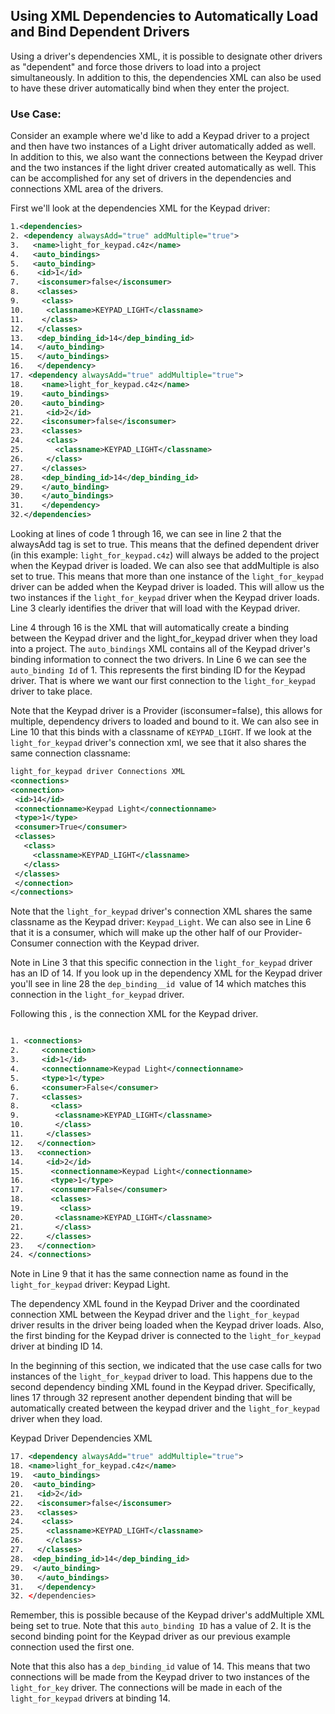 ## Using XML Dependencies to Automatically Load and Bind Dependent Drivers

Using a driver's dependencies XML, it is possible to designate other drivers as "dependent" and force those drivers to load into a project simultaneously. In addition to this, the dependencies XML can also be used to have these driver automatically bind when they enter the project.

### Use Case:

Consider an example where we'd like to add a Keypad driver to a project and then have two instances of a Light driver automatically added as well. In addition to this, we also want the connections between the Keypad driver and the two instances if the light driver created automatically as well. This can be accomplished for any set of drivers in the dependencies and connections XML area of the drivers.

First we'll look at the dependencies XML for the Keypad driver:


```xml
1.<dependencies>
2. <dependency alwaysAdd="true" addMultiple="true">
3.   <name>light_for_keypad.c4z</name>
4.   <auto_bindings>
5.   <auto_binding>
6.    <id>1</id>
7.    <isconsumer>false</isconsumer>
8.    <classes>
9.     <class>
10.     <classname>KEYPAD_LIGHT</classname>
11.    </class>
12.   </classes>
13.   <dep_binding_id>14</dep_binding_id>
14.   </auto_binding>
15.   </auto_bindings>
16.   </dependency>
17. <dependency alwaysAdd="true" addMultiple="true">
18.    <name>light_for_keypad.c4z</name>
19.    <auto_bindings>
20.    <auto_binding>
21.     <id>2</id>
22.    <isconsumer>false</isconsumer>
23.    <classes>
24.     <class>
25.       <classname>KEYPAD_LIGHT</classname>
26.     </class>
27.    </classes>
28.    <dep_binding_id>14</dep_binding_id>
29.    </auto_binding>
30.    </auto_bindings>
31.    </dependency>
32.</dependencies>
```


Looking at lines of code 1 through 16, we can see in line 2 that the alwaysAdd tag is set to true. This means that the defined dependent driver (in this example: `light_for_keypad.c4z`) will always be added to the project when the Keypad driver is loaded. We can also see that addMultiple is also set to true. This means that more than one instance of the `light_for_keypad` driver can be added when the Keypad driver is loaded. This will allow us the two instances if the `light_for_keypad` driver when the Keypad driver loads. Line 3 clearly identifies the driver that will load with the Keypad driver.

Line 4 through 16 is the XML that will automatically create a binding between the Keypad driver and the light\_for\_keypad driver when they load into a project. The `auto_bindings` XML contains all of the Keypad driver's binding information to connect the two drivers. In Line 6 we can see the `auto_binding Id` of 1. This represents the first binding ID for the Keypad driver. That is where we want our first connection to the `light_for_keypad` driver to take place. 

Note that the Keypad driver is a Provider (isconsumer=false), this allows for multiple, dependency drivers to loaded and bound to it. We can also see in Line 10 that this binds with a classname of `KEYPAD_LIGHT`.  If we look at the `light_for_keypad` driver's connection xml, we  see that it also shares the same connection classname:

```xml
light_for_keypad driver Connections XML
<connections>
<connection>
 <id>14</id>
 <connectionname>Keypad Light</connectionname>
 <type>1</type>
 <consumer>True</consumer>
 <classes>
   <class>
     <classname>KEYPAD_LIGHT</classname>
   </class>
 </classes>
 </connection>
</connections>
```

Note that the `light_for_keypad` driver's connection XML shares the same classname as the Keypad driver:  `Keypad_Light`. We can also see in Line 6 that it is a consumer, which will make up the other half of our Provider-Consumer connection with the Keypad driver. 

Note in Line 3 that this specific connection in the `light_for_keypad` driver has an ID of 14. If you look up in the dependency XML for the Keypad driver you'll see in line 28 the `dep_binding__id `value of 14 which matches this connection in the `light_for_keypad` driver. 

Following this , is the connection XML for the Keypad driver.


```xml

1. <connections>
2.     <connection>
3.     <id>1</id>
4.     <connectionname>Keypad Light</connectionname>
5.     <type>1</type>
6.     <consumer>False</consumer>
7.     <classes>
8.       <class>
9.        <classname>KEYPAD_LIGHT</classname>
10.       </class>
11.     </classes>
12.   </connection>
13.   <connection>
14.     <id>2</id>
15.      <connectionname>Keypad Light</connectionname>
16.      <type>1</type>
17.      <consumer>False</consumer>
18.      <classes>
19.        <class>
20.       <classname>KEYPAD_LIGHT</classname>
21.       </class>
22.     </classes>
23.   </connection>
24. </connections>
```
 

Note in Line 9 that it has the same connection name as found in the `light_for_keypad` driver: Keypad Light.

The dependency XML found in the Keypad Driver and the coordinated connection XML between the Keypad driver and the `light_for_keypad` driver results in the driver being loaded when the Keypad driver loads. Also, the first binding for the Keypad driver is connected to the `light_for_keypad` driver at binding ID 14.

In the beginning of this section, we indicated that the use case calls for two instances of the `light_for_keypad` driver to load. This happens due to the second dependency binding XML found in the Keypad driver. Specifically, lines 17 through 32 represent another dependent binding that will be automatically created between the keypad driver and the `light_for_keypad` driver when they load.  

Keypad Driver Dependencies XML

```xml
17. <dependency alwaysAdd="true" addMultiple="true">
18. <name>light_for_keypad.c4z</name>
19.  <auto_bindings>
20.  <auto_binding>
21.   <id>2</id>
22.   <isconsumer>false</isconsumer>
23.   <classes>
24.    <class>
25.     <classname>KEYPAD_LIGHT</classname>
26.     </class>
27.   </classes>
28.  <dep_binding_id>14</dep_binding_id>
29.  </auto_binding>
30.   </auto_bindings>
31.   </dependency>
32. </dependencies>
```

Remember, this is possible because of the Keypad driver's addMultiple XML being set to true. Note that this `auto_binding ID` has a value of 2. It is the second binding point for the Keypad driver as our previous example connection used the first one. 

Note that this also has a `dep_binding_id` value of 14. This means that two connections will be made from the Keypad driver to two instances of the `light_for_key` driver. The connections will be made in each of the `light_for_keypad` drivers at binding 14. 